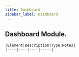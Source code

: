 ```yaml
--- 
title: Dashboard
sidebar_label: Dashboard
---
```

## Dashboard Module.

```
|Element|Description|Type|Notes|
|----|----|----|-----|

